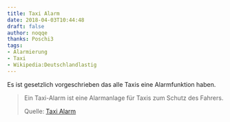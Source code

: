 ```yaml
---
title: Taxi Alarm
date: 2018-04-03T10:44:48
draft: false
author: noqqe
thanks: Poschi3
tags:
- Alarmierung
- Taxi
- Wikipedia:Deutschlandlastig
---
```


Es ist gesetzlich vorgeschrieben das alle Taxis eine Alarmfunktion haben.

> Ein Taxi-Alarm ist eine Alarmanlage für Taxis zum Schutz des Fahrers.
>
> Quelle: [Taxi Alarm](https://de.wikipedia.org/wiki/Taxi-Alarm)
